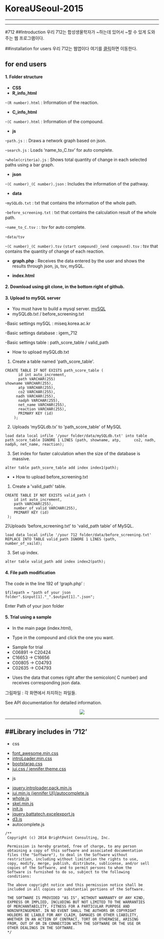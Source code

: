 # KoreaUSeoul-2015

---
---
#712
##Introduction
우리 712는 합성생물학자가 ~하는데 있어서 ~할 수 있게 도와주는 웹 프로그램이다.


##installation
for users
우리 712는 웹앱이다 여기를 [클릭](http://compbio.korea.ac.kr/712)하면 이동한다.

for end users
---

#### 1. Folder structure
+ __CSS__ 
+ __R_info_html__

 -`(R number).html` : Information of the reaction.
+ __C_info_html__
 
 -`(C number).html` : Information of the compound.
+ __js__
 
 -`path.js` : : Draws a network graph based on json.

 -`search.js` : Loads ‘name_to_C.tsv’ for auto complete.
 
 -`whole(criteria).js` : Shows total quantity of change in each selected paths using a bar graph.
+ __json__

 -`(C number)_(C number).json` : Includes the information of the pathway.
+ __data__

 -`mySQLdb.txt` : txt that contains the information of the whole path. 

 -`before_screening.txt` : txt that contains the calculation result of the whole path.

 -`name_to_C.tsv` : : tsv for auto complete. 

 -`data/tsv`

 -`(C number)_(C number).tsv` `(start compound)_(end compound).tsv` : tsv that contains the quantity of change of each reaction.
+ __graph.php__ : Receives the data entered by the user and shows the results through json, js, tsv, mySQL. 

+ __index.html__

#### 2. Download using git clone, in the bottom right of github.
#### 3. Upload to mySQL server 
+ You must have to build a mysql server. [mySQL](https://www.mysql.com/)
+ mySQLdb.txt / before_screening.txt

 -Basic settings mySQL : miseq.korea.ac.kr

 -Basic settings database : igem_712

 -Basic settings table : path_score_table / valid_path


+ 	How to upload mySQLdb.txt

 1) Create a table named 'path_score_table'.
```
CREATE TABLE IF NOT EXISTS path_score_table (
      id int auto_increment,
      path VARCHAR(255)
showname VARCHAR(255),
      atp VARCHAR(255),
      co2 VARCHAR(255),
     nadh VARCHAR(255),
      nadph VARCHAR(255),
      net_name VARCHAR(255),
      reaction VARCHAR(255),
      PRIMARY KEY (id)
    );
```

  2) Uploads ‘mySQLdb.tx’ to 'path_score_table' of MySQL
```
load data local infile '/your folder/data/mySQLdb.txt' into table path_score_table IGNORE 1 LINES (path, showname, atp,      co2, nadh, nadph, net_name, reaction);
```

  3) Set index for faster calculation when the size of the database is massive.
```
alter table path_score_table add index index1(path);
```

+ •	How to upload before_screening.txt

 1) Create a 'valid_path' table.
```
CREATE TABLE IF NOT EXISTS valid_path (
    id int auto_increment,
    path VARCHAR(255),
    number_of_valid VARCHAR(255),
    PRIMARY KEY (id)
 );
```    
 2)Uploads ‘before_screening.txt’ to 'valid_path table’ of MySQL.
```
load data local infile '/your 712 folder/data/before_screening.txt' REPLACE INTO TABLE valid_path IGNORE 1 LINES (path,      number_of_vaild);
```
 3) Set up index.
```
alter table valid_path add index index2(path);
```

#### 4. File path modification

The code in the line 192 of ‘graph.php’ :
```
$filepath = "path of your json folder".$input[1]."_".$output[1].".json";
```
Enter Path of your json folder

#### 5. Trial using a sample
+ In the main page (index.html),

+ Type in the compound and click the one you want.
 - Sample for trial
 - C06891 -> C20424
 - C16653 -> C16656
 - C00805 -> C04793
 - C02635 -> C04793

+ Uses the data that comes right after the semicolon( C number) and receives corresponding json data.



그림파일 : 각 화면에서 차지하는 파일들.

See API documentation for detailed information.

<p align="center"><img src="http://postfiles15.naver.net/20150825_222/azure0777_1440475809932MJtIA_JPEG/git_hub.jpg?type=w2"></p>

---
##Library includes in ‘712’
---
+ css
 - [font_awesome.min.css](https://fortawesome.github.io/Font-Awesome/get-started/)
 - [introLoader.min.css](http://factory.brainleaf.eu/jqueryIntroLoader/)
 - [bootstarap.css](http://getbootstrap.com/css/)
 - [ jui.css / jennifer.theme.css](https://github.com/seogi1004/jui)
+ js 
 - [jquery.introloader.pack.min.js](http://factory.brainleaf.eu/jqueryIntroLoader/)
 - [jui.min.js (jennifer UI)/autocomplete.js](https://github.com/seogi1004/jui)
 - [whole.js](https://github.com/PMSI-AlignAlytics/dimple/wiki)
 - [skel.min.js](https://github.com/n33/skel)
 - [init.js](http://templated.co/)
 - [jquery.battatech.excelexport.js](https://github.com/battatech/battatech_excelexport)
 - [d3.js](http://d3js.org/)
 - autocomplete.js
```
/**
 Copyright (c) 2014 BrightPoint Consulting, Inc.

 Permission is hereby granted, free of charge, to any person
 obtaining a copy of this software and associated documentation
 files (the "Software"), to deal in the Software without
 restriction, including without limitation the rights to use,
 copy, modify, merge, publish, distribute, sublicense, and/or sell
 copies of the Software, and to permit persons to whom the
 Software is furnished to do so, subject to the following
 conditions:

 The above copyright notice and this permission notice shall be
 included in all copies or substantial portions of the Software.

 THE SOFTWARE IS PROVIDED "AS IS", WITHOUT WARRANTY OF ANY KIND,
 EXPRESS OR IMPLIED, INCLUDING BUT NOT LIMITED TO THE WARRANTIES
 OF MERCHANTABILITY, FITNESS FOR A PARTICULAR PURPOSE AND
 NONINFRINGEMENT. IN NO EVENT SHALL THE AUTHORS OR COPYRIGHT
 HOLDERS BE LIABLE FOR ANY CLAIM, DAMAGES OR OTHER LIABILITY,
 WHETHER IN AN ACTION OF CONTRACT, TORT OR OTHERWISE, ARISING
 FROM, OUT OF OR IN CONNECTION WITH THE SOFTWARE OR THE USE OR
 OTHER DEALINGS IN THE SOFTWARE.
 */
```


